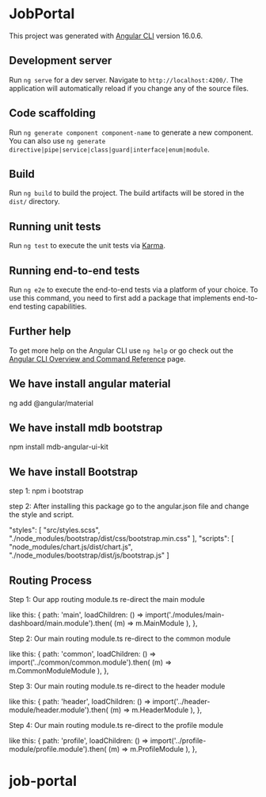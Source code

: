 # JobPortal

This project was generated with [Angular CLI](https://github.com/angular/angular-cli) version 16.0.6.

## Development server

Run `ng serve` for a dev server. Navigate to `http://localhost:4200/`. The application will automatically reload if you change any of the source files.

## Code scaffolding

Run `ng generate component component-name` to generate a new component. You can also use `ng generate directive|pipe|service|class|guard|interface|enum|module`.

## Build

Run `ng build` to build the project. The build artifacts will be stored in the `dist/` directory.

## Running unit tests

Run `ng test` to execute the unit tests via [Karma](https://karma-runner.github.io).

## Running end-to-end tests

Run `ng e2e` to execute the end-to-end tests via a platform of your choice. To use this command, you need to first add a package that implements end-to-end testing capabilities.

## Further help

To get more help on the Angular CLI use `ng help` or go check out the [Angular CLI Overview and Command Reference](https://angular.io/cli) page.

## We have install angular material

ng add @angular/material

## We have install mdb bootstrap

npm install mdb-angular-ui-kit

## We have install Bootstrap

step 1: npm i bootstrap

step 2: After installing this package go to the angular.json file and change the style and script.

"styles": [
"src/styles.scss",
"./node_modules/bootstrap/dist/css/bootstrap.min.css"
],
"scripts": [
"node_modules/chart.js/dist/chart.js",
"./node_modules/bootstrap/dist/js/bootstrap.js"
]

## Routing Process

Step 1: Our app routing module.ts re-direct the main module

like this:
{
path: 'main',
loadChildren: () =>
import('./modules/main-dashboard/main.module').then(
(m) => m.MainModule
),
},

Step 2: Our main routing module.ts re-direct to the common module

like this:
{
path: 'common',
loadChildren: () =>
import('../common/common.module').then(
(m) => m.CommonModuleModule
),
},

Step 3: Our main routing module.ts re-direct to the header module

like this:
{
path: 'header',
loadChildren: () =>
import('../header-module/header.module').then(
(m) => m.HeaderModule
),
},

Step 4: Our main routing module.ts re-direct to the profile module

like this:
{
path: 'profile',
loadChildren: () =>
import('../profile-module/profile.module').then(
(m) => m.ProfileModule
),
},
# job-portal
